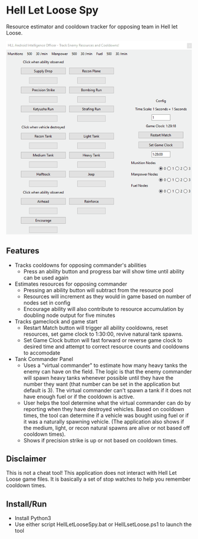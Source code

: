 # Hell Let Loose Spy
Resource estimator and cooldown tracker for opposing team in Hell let Loose. 

<img src="./doc/main.gif" alt="GUI in use">

## Features

* Tracks cooldowns for opposing commander's abilities
	* Press an ability button and progress bar will show time until ability can be used again
* Estimates resources for opposing commander
	* Pressing an ability button will subtract from the resource pool
	* Resources will increment as they would in game based on number of nodes set in config
	* Encourage ability will also contribute to resource accumulation by doubling node output for five minutes
* Tracks gameclock and game start
	* Restart Match button will trigger all ability cooldowns, reset resources, set game clock to 1:30:00, revive natural tank spawns.
	* Set Game Clock button will fast forward or reverse game clock to desired time and attempt to correct resource counts and cooldowns to accomodate
* Tank Commander Panel
	* Uses a "virtual commander" to estimate how many heavy tanks the enemy can have on the field. The logic is that the enemy commander will spawn heavy tanks whenever possible until they have the number they want (that number can be set in the application but default is 3). The virtual commander can't spawn a tank if it does not have enough fuel or if the cooldown is active. 
	* User helps the tool determine what the virtual commander can do by reporting when they have destroyed vehicles. Based on cooldown times, the tool can determine if a vehicle was bought using fuel or if it was a naturally spawning vehicle. (The application also shows if the medium, light, or recon natural spawns are alive or not based off cooldown times).
	* Shows if precision strike is up or not based on cooldown times.

## Disclaimer
This is not a cheat tool! This application does not interact with Hell Let Loose game files. It is basically a set of stop watches to help you remember cooldown times.


## Install/Run
* Install Python3
* Use either script HellLetLooseSpy.bat or HellLsetLoose.ps1 to launch the tool





